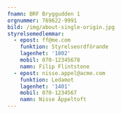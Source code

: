 ```yaml
---
fnamn: BRF Bryggudden 1
orgnummer: 769622-9991
bild: /img/about-single-origin.jpg
styrelsemedlemmar:
  - epost: ff@me.com
    funktion: Styrelseordförande
    lagenhet: '1802'
    mobil: 070-12345678
    namn: Filip Flintstone
  - epost: nisse.appel@acme.com
    funktion: Ledamot
    lagenhet: '1401'
    mobil: 070-1234567
    namn: Nisse Äppeltoft
---
```


